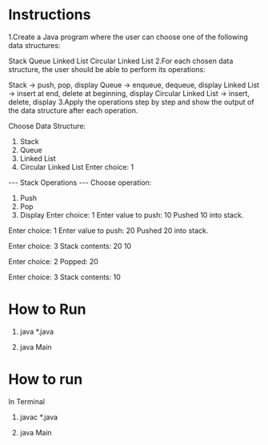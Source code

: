 # Instructions

1.Create a Java program where the user can choose one of the following data structures:

Stack
Queue
Linked List
Circular Linked List
2.For each chosen data structure, the user should be able to perform its operations:

Stack → push, pop, display
Queue → enqueue, dequeue, display
Linked List → insert at end, delete at beginning, display
Circular Linked List → insert, delete, display
3.Apply the operations step by step and show the output of the data structure after each operation.

Choose Data Structure:
1. Stack
2. Queue
3. Linked List
4. Circular Linked List
Enter choice: 1
 
 
--- Stack Operations ---
Choose operation:
1. Push
2. Pop
3. Display
Enter choice: 1
Enter value to push: 10
Pushed 10 into stack.
 
 
Enter choice: 1
Enter value to push: 20
Pushed 20 into stack.
 
 
Enter choice: 3
Stack contents: 20 10
 
 
Enter choice: 2
Popped: 20
 
 
Enter choice: 3
Stack contents: 10



# How to Run

1. java *.java

2. java Main
 


















# How to run
In Terminal 

1. javac *.java

2. java Main